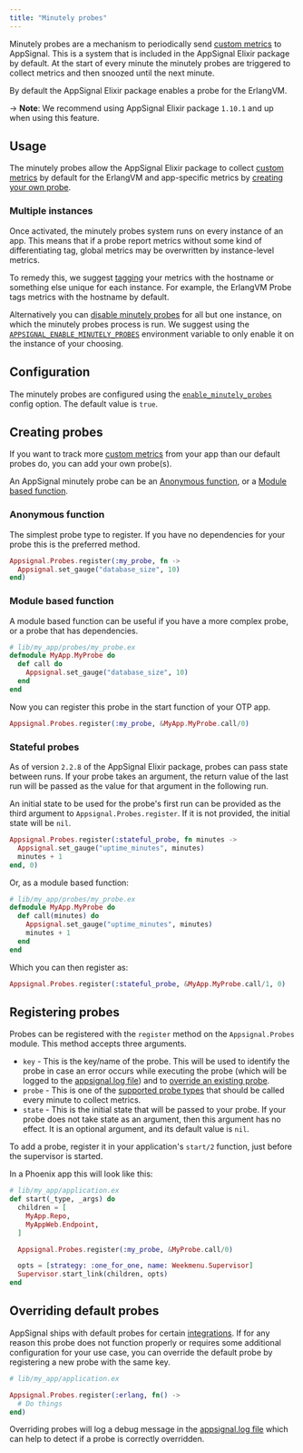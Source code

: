 ```yaml
---
title: "Minutely probes"
---
```


Minutely probes are a mechanism to periodically send [custom metrics](/metrics/custom.html) to AppSignal. This is a system that is included in the AppSignal Elixir package by default. At the start of every minute the minutely probes are triggered to collect metrics and then snoozed until the next minute.

By default the AppSignal Elixir package enables a probe for the ErlangVM.

-> **Note**: We recommend using AppSignal Elixir package `1.10.1` and up when using this feature.

## Usage

The minutely probes allow the AppSignal Elixir package to collect [custom metrics](/metrics/custom.html) by default for the ErlangVM and app-specific metrics by [creating your own probe](#creating-probes).

### Multiple instances

Once activated, the minutely probes system runs on every instance of an app. This means that if a probe report metrics without some kind of differentiating tag, global metrics may be overwritten by instance-level metrics.

To remedy this, we suggest [tagging](/metrics/custom.html#metric-tags) your metrics with the hostname or something else unique for each instance. For example, the ErlangVM Probe tags metrics with the hostname by default.

Alternatively you can [disable minutely probes](/elixir/configuration/options.html#option-enable_minutely_probes) for all but one instance, on which the minutely probes process is run. We suggest using the [`APPSIGNAL_ENABLE_MINUTELY_PROBES`](/elixir/configuration/options.html#option-enable_minutely_probes) environment variable to only enable it on the instance of your choosing.

## Configuration

The minutely probes are configured using the [`enable_minutely_probes`](/elixir/configuration/options.html#option-enable_minutely_probes) config option. The default value is `true`.

## Creating probes

If you want to track more [custom metrics](/metrics/custom.html) from your app than our default probes do, you can add your own probe(s).

An AppSignal minutely probe can be an [Anonymous function](#anonymous-function), or a [Module based function](#module-based-function).

### Anonymous function

The simplest probe type to register. If you have no dependencies for your probe this is the preferred method.

```elixir
Appsignal.Probes.register(:my_probe, fn ->
  Appsignal.set_gauge("database_size", 10)
end)
```

### Module based function

A module based function can be useful if you have a more complex probe, or a probe that has dependencies.

```elixir
# lib/my_app/probes/my_probe.ex
defmodule MyApp.MyProbe do
  def call do
    Appsignal.set_gauge("database_size", 10)
  end
end
```

Now you can register this probe in the start function of your OTP app.

```elixir
Appsignal.Probes.register(:my_probe, &MyApp.MyProbe.call/0)
```

### Stateful probes

As of version `2.2.8` of the AppSignal Elixir package, probes can pass state between runs. If your probe takes an argument, the return value of the last run will be passed as the value for that argument in the following run.

An initial state to be used for the probe's first run can be provided as the third argument to `Appsignal.Probes.register`. If it is not provided, the initial state will be `nil`.

```elixir
Appsignal.Probes.register(:stateful_probe, fn minutes ->
  Appsignal.set_gauge("uptime_minutes", minutes)
  minutes + 1
end, 0)
```

Or, as a module based function:

```elixir
# lib/my_app/probes/my_probe.ex
defmodule MyApp.MyProbe do
  def call(minutes) do
    Appsignal.set_gauge("uptime_minutes", minutes)
    minutes + 1
  end
end
```

Which you can then register as:

```elixir
Appsignal.Probes.register(:stateful_probe, &MyApp.MyProbe.call/1, 0)
```

## Registering probes

Probes can be registered with the `register` method on the `Appsignal.Probes` module.
This method accepts three arguments.

- `key` - This is the key/name of the probe. This will be used to identify the probe in case an error occurs while executing the probe (which will be logged to the [appsignal.log file](/support/debugging.html#logs)) and to [override an existing probe](#overriding-default-probes).
- `probe` - This is one of the [supported probe types](#creating-probes) that should be called every minute to collect metrics.
- `state` - This is the initial state that will be passed to your probe. If your probe does not take state as an argument, then this argument has no effect. It is an optional argument, and its default value is `nil`.

To add a probe, register it in your application's `start/2` function, just before the supervisor is started.

In a Phoenix app this will look like this:

```elixir
# lib/my_app/application.ex
def start(_type, _args) do
  children = [
    MyApp.Repo,
    MyAppWeb.Endpoint,
  ]

  Appsignal.Probes.register(:my_probe, &MyProbe.call/0)

  opts = [strategy: :one_for_one, name: Weekmenu.Supervisor]
  Supervisor.start_link(children, opts)
end
```

## Overriding default probes

AppSignal ships with default probes for certain [integrations](/elixir/integrations/). If for any reason this probe does not function properly or requires some additional configuration for your use case, you can override the default probe by registering a new probe with the same key.

```elixir
# lib/my_app/application.ex

Appsignal.Probes.register(:erlang, fn() ->
  # Do things
end)
```

Overriding probes will log a debug message in the [appsignal.log file](/support/debugging.html#logs) which can help to detect if a probe is correctly overridden.
